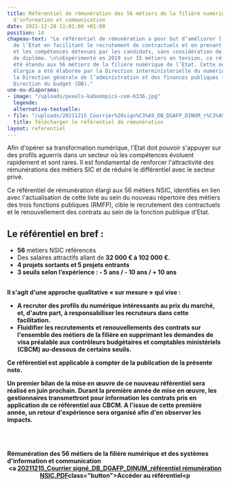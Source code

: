 ```yaml
---
title: Référentiel de rémunération des 56 métiers de la filière numérique et des systèmes
  d'information et communication
date: 2021-12-20 11:01:00 +01:00
position: 14
chapeau-text: "Le référentiel de rémunération a pour but d’améliorer l’attractivité
  de l’Etat en facilitant le recrutement de contractuels et en prenant en compte l’expertise
  et les compétences détenues par les candidats, sans considération de leur niveau
  de diplôme. \n\nExpérimenté en 2019 sur 15 métiers en tension, ce référentiel a
  été étendu aux 56 métiers de la filière numérique de l’Etat. Cette nouvelle version
  élargie a été élaborée par la Direction interministérielle du numérique (DINUM),
  la Direction générale de l’administration et des finances publiques (DGAFP) et la
  Direction du budget (DB)."
une-ou-diaporama:
- image: "/uploads/pexels-kaboompics-com-6336.jpg"
  legende: 
  alternative-textuelle: 
- file: "/uploads/20211215_Courrier%20sign%C3%A9_DB_DGAFP_DINUM_r%C3%A9f%C3%A9rentiel%20r%C3%A9mun%C3%A9ration%20NSIC-e9d329.PDF"
  title: Télécharger le référentiel de rémunération
layout: referentiel
---
```


Afin d'opérer sa transformation numérique, l'Etat doit pouvoir s'appuyer sur des profils aguerris dans un secteur où les compétences évoluent rapidement et sont rares. Il est fondamental de renforcer l'attractivité des rémunérations des métiers SIC et de réduire le différentiel avec le secteur privé.

Ce référentiel de rémunération élargi aux 56 métiers NSIC, identifiés en lien avec l'actualisation de cette liste au sein du nouveau répertoire des métiers des trois fonctions publiques (RMFP), cible le recrutement des contractuels et le renouvellement des contrats au sein de la fonction publique d'Etat.

<div class="noir encadre" style="margin-bottom:30px;"><h2 class="h3">Le référentiel en bref :</h2>
<p><ul><li><b>56</b> métiers NSIC référencés</li>
<li>Des salaires attractifs allant de <b>32 000 € à 102 000 €.</li>
<li><b>4 projets sortants et 5 projets entrants</b></li>
<li><b>3 seuils selon l’expérience : - 5 ans / - 10 ans / + 10 ans</b></li></ul></p></div>

Il s'agit d'une approche qualitative « sur mesure » qui vise :

* A recruter des profils du numérique intéressants au prix du marché, et, d'autre part, à responsabiliser les recruteurs dans cette facilitation. 
* Fluidifier les recrutements et renouvellements des contrats sur l'ensemble des métiers de la filière en supprimant les demandes de visa préalable aux contrôleurs budgétaires et comptables ministériels (CBCM) au-dessous de certains seuils.

Ce référentiel est applicable à compter de la publication de la présente note.

Un premier bilan de la mise en œuvre de ce nouveau référentiel sera réalisé en juin prochain. Durant la première année de mise en œuvre, les gestionnaires transmettront pour information les contrats pris en application de ce référentiel aux CBCM. A l'issue de cette première année, un retour d'expérience sera organisé afin d'en observer les impacts.

<br> <br> <div class="panel"> <b>Rémunération des 56 métiers de la filière numérique et des systèmes d'information et communication</b> <div align="center"><a [20211215_Courrier signé_DB_DGAFP_DINUM_référentiel rémunération NSIC.PDF](/uploads/20211215_Courrier%20sign%C3%A9_DB_DGAFP_DINUM_r%C3%A9f%C3%A9rentiel%20r%C3%A9mun%C3%A9ration%20NSIC.PDF)class="button"><b>Accéder au référentiel</b></a><p </div>